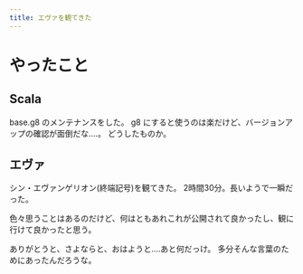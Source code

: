 ```yaml
---
title: エヴァを観てきた
---
```


# やったこと

## Scala

base.g8 のメンテナンスをした。
g8 にすると使うのは楽だけど、バージョンアップの確認が面倒だな‥‥。
どうしたものか。

## エヴァ

シン・エヴァンゲリオン(終端記号)を観てきた。
2時間30分。長いようで一瞬だった。

色々思うことはあるのだけど、何はともあれこれが公開されて良かったし、観に行けて良かったと思う。

ありがとうと、さよならと、おはようと‥‥あと何だっけ。
多分そんな言葉のためにあったんだろうな。
